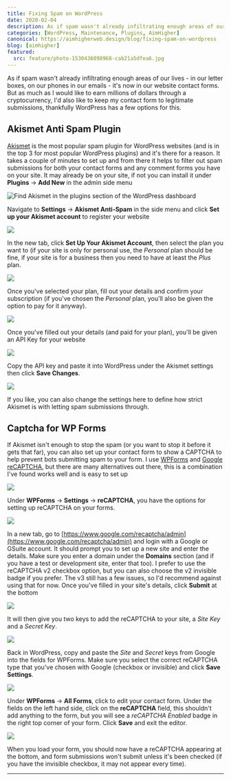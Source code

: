 ```yaml
---
title: Fixing Spam on WordPress
date: 2020-02-04
description: As if spam wasn't already infiltrating enough areas of our lives - in our letter boxes, on our phones in our emails - it's now in our website contact forms. But as much as I would like to earn millions of dollars through a cryptocurrency, I'd also like to keep my contact form to legitimate submissions, thankfully WordPress has a few options for this.
categories: [WordPress, Maintenance, Plugins, AimHigher]
canonical: https://aimhigherweb.design/blog/fixing-spam-on-wordpress
blog: [aimhigher]
featured:
  src: feature/photo-1530436098968-cab21a5dfea6.jpg
---
```


As if spam wasn't already infiltrating enough areas of our lives - in our letter boxes, on our phones in our emails - it's now in our website contact forms. But as much as I would like to earn millions of dollars through a cryptocurrency, I'd also like to keep my contact form to legitimate submissions, thankfully WordPress has a few options for this.

## Akismet Anti Spam Plugin

[Akismet](https://akismet.com/wordpress/) is the most popular spam plugin for WordPress websites (and is in the top 3 for most popular WordPress plugins) and it's there for a reason. It takes a couple of minutes to set up and from there it helps to filter out spam submissions for both your contact forms and any comment forms you have on your site. It may already be on your site, if not you can install it under **Plugins** → **Add New** in the admin side menu

![Find Akismet in the plugins section of the WordPress dashboard](/img/dev/wordpress-forms-spam/install_akismet.png "Screenshot of the WordPress dashboard, in the plugins section")

Navigate to **Settings** → **Akismet Anti-Spam** in the side menu and click **Set up your Akismet account** to register your website

![](/img/dev/wordpress-forms-spam/akismet_admin.png)

In the new tab, click **Set Up Your Akismet Account**, then select the plan you want to (if your site is only for personal use, the *Personal* plan should be fine, if your site is for a business then you need to have at least the *Plus* plan.

![](/img/dev/wordpress-forms-spam/akismet_plans.png)

Once you've selected your plan, fill out your details and confirm your subscription (if you've chosen the *Personal* plan, you'll also be given the option to pay for it anyway).

![](/img/dev/wordpress-forms-spam/akismet_details.png)

Once you've filled out your details (and paid for your plan), you'll be given an API Key for your website

![](/img/dev/wordpress-forms-spam/api_key_akismet.png)

Copy the API key and paste it into WordPress under the Akismet settings then click **Save Changes**.

![](/img/dev/wordpress-forms-spam/akismet_api_console.png)

If you like, you can also change the settings here to define how strict Akismet is with letting spam submissions through.

## Captcha for WP Forms

If Akismet isn't enough to stop the spam (or you want to stop it before it gets that far), you can also set up your contact form to show a CAPTCHA to help prevent bots submitting spam to your form. I use [WPForms](https://wpforms.com/) and [Google reCAPTCHA](https://www.google.com/recaptcha/intro/v3.html), but there are many alternatives out there, this is a combination I've found works well and is easy to set up

![](/img/dev/wordpress-forms-spam/form_captcha.png)

Under **WPForms** → **Settings** → **reCAPTCHA**, you have the options for setting up reCAPTCHA on your forms.

![](/img/dev/wordpress-forms-spam/wpforms_recaptcha.png)

In a new tab, go to [https://www.google.com/recaptcha/admin](https://www.google.com/recaptcha/admin) and login with a Google or GSuite account. It should prompt you to set up a new site and enter the details. Make sure you enter a domain under the **Domains** section (and if you have a test or development site, enter that too). I prefer to use the reCAPTCHA v2 checkbox option, but you can also choose the v2 invisible badge if you prefer. The v3 still has a few issues, so I'd recommend against using that for now. Once you've filled in your site's details, click **Submit** at the bottom

![](/img/dev/wordpress-forms-spam/new_recaptcha.png)

It will then give you two keys to add the reCAPTCHA to your site, a *Site Key* and a *Secret Key*.

![](/img/dev/wordpress-forms-spam/recaptcha_api.png)

Back in WordPress, copy and paste the *Site* and *Secret* keys from Google into the fields for WPForms. Make sure you select the correct reCAPTCHA type that you've chosen with Google (checkbox or invisible) and click **Save Settings**.

![](/img/dev/wordpress-forms-spam/wpforms_wp_api.png)

Under **WPForms** → **All Forms**, click to edit your contact form. Under the fields on the left hand side, click on the **reCAPTCHA** field, this shouldn't add anything to the form, but you will see a *reCAPTCHA Enabled* badge in the right top corner of your form. Click **Save** and exit the editor.

![](/img/dev/wordpress-forms-spam/recaptcha_form.png)

When you load your form, you should now have a reCAPTCHA appearing at the bottom, and form submissions won't submit unless it's been checked (if you have the invisible checkbox, it may not appear every time).

---
